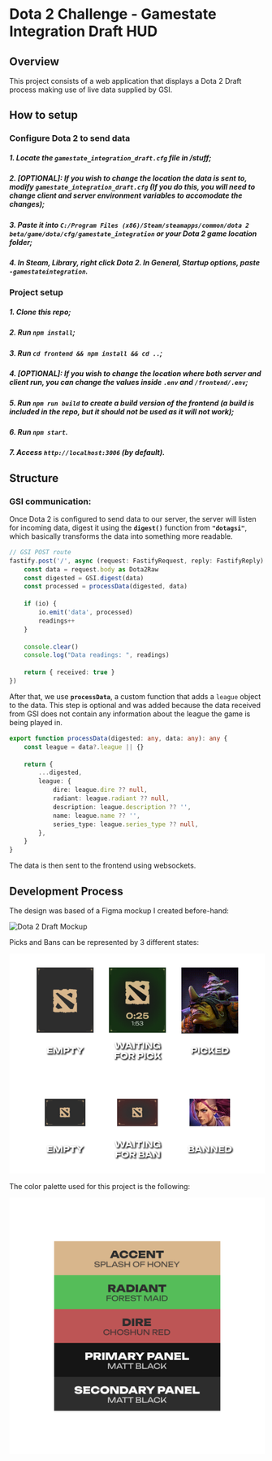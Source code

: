 # Dota 2 Challenge - Gamestate Integration Draft HUD

## Overview
This project consists of a web application that displays a Dota 2 Draft process making use of live data supplied by GSI.

## How to setup

### Configure Dota 2 to send data

##### 1. Locate the **`gamestate_integration_draft.cfg`** file in /stuff;
##### 2. **[OPTIONAL]:** If you wish to change the location the data is sent to, modify **`gamestate_integration_draft.cfg`** (If you do this, you will need to change client and server environment variables to accomodate the changes);
##### 3. Paste it into  **`C:/Program Files (x86)/Steam/steamapps/common/dota 2 beta/game/dota/cfg/gamestate_integration`** or your Dota 2 game location folder;
##### 4. In Steam, Library, right click Dota 2. In General, Startup options, paste **`-gamestateintegration`**.

### Project setup
##### 1. Clone this repo;
##### 2. Run **`npm install`**;
##### 3. Run **`cd frontend && npm install && cd ..`**;
##### 4. **[OPTIONAL]:** If you wish to change the location where both server and client run, you can change the values inside **`.env`** and **`/frontend/.env`**;
##### 5. Run **`npm run build`** to create a build version of the frontend (a build is included in the repo, but it should not be used as it will not work);
##### 6. Run **`npm start`**.
##### 7. Access **`http://localhost:3006`** (by default).


## Structure

### GSI communication:

Once Dota 2 is configured to send data to our server, the server will listen for incoming data, digest it using the **`digest()`** function from **`"dotagsi"`**, which basically transforms the data into something more readable.

```typescript
// GSI POST route
fastify.post('/', async (request: FastifyRequest, reply: FastifyReply) => {
	const data = request.body as Dota2Raw 
	const digested = GSI.digest(data)
	const processed = processData(digested, data)

	if (io) {
		io.emit('data', processed)
		readings++
	}

	console.clear()
	console.log("Data readings: ", readings)

	return { received: true }
})
```

After that, we use **`processData`**, a custom function that adds a `league` object to the data. This step is optional and was added because the data received from GSI does not contain any information about the league the game is being played in.

```typescript
export function processData(digested: any, data: any): any {
	const league = data?.league || {}

	return {
		...digested,
		league: {
			dire: league.dire ?? null,
			radiant: league.radiant ?? null,
			description: league.description ?? '',
			name: league.name ?? '',
			series_type: league.series_type ?? null,
		},
	}
}
```

The data is then sent to the frontend using websockets.

## Development Process

The design was based of a Figma mockup I created before-hand:

![Dota 2 Draft Mockup](/stuff/mockup.png)

Picks and Bans can be represented by 3 different states:

![Dota 2 Draft Mockup - Picks and Bans types](/stuff/types.png)

The color palette used for this project is the following:

![Dota 2 Draft Mockup - Color palette](/stuff/palette.png)

